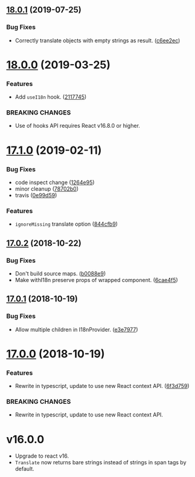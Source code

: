 ## [18.0.1](https://github.com/benbria/react-i18n-wrapper/compare/v18.0.0...v18.0.1) (2019-07-25)


### Bug Fixes

* Correctly translate objects with empty strings as result. ([c6ee2ec](https://github.com/benbria/react-i18n-wrapper/commit/c6ee2ec))

# [18.0.0](https://github.com/benbria/react-i18n-wrapper/compare/v17.1.0...v18.0.0) (2019-03-25)


### Features

* Add `useI18n` hook. ([2117745](https://github.com/benbria/react-i18n-wrapper/commit/2117745))


### BREAKING CHANGES

* Use of hooks API requires React v16.8.0 or higher.

# [17.1.0](https://github.com/benbria/react-i18n-wrapper/compare/v17.0.2...v17.1.0) (2019-02-11)


### Bug Fixes

* code inspect change ([1264e95](https://github.com/benbria/react-i18n-wrapper/commit/1264e95))
* minor cleanup ([78702b0](https://github.com/benbria/react-i18n-wrapper/commit/78702b0))
* travis ([0e99d59](https://github.com/benbria/react-i18n-wrapper/commit/0e99d59))


### Features

* `ignoreMissing` translate option ([844cfb9](https://github.com/benbria/react-i18n-wrapper/commit/844cfb9))

## [17.0.2](https://github.com/benbria/react-i18n-wrapper/compare/v17.0.1...v17.0.2) (2018-10-22)


### Bug Fixes

* Don't build source maps. ([b0088e9](https://github.com/benbria/react-i18n-wrapper/commit/b0088e9))
* Make withI18n preserve props of wrapped component. ([6cae4f5](https://github.com/benbria/react-i18n-wrapper/commit/6cae4f5))

## [17.0.1](https://github.com/benbria/react-i18n-wrapper/compare/v17.0.0...v17.0.1) (2018-10-19)


### Bug Fixes

* Allow multiple children in I18nProvider. ([e3e7977](https://github.com/benbria/react-i18n-wrapper/commit/e3e7977))

# [17.0.0](https://github.com/benbria/react-i18n-wrapper/compare/v16.0.0...v17.0.0) (2018-10-19)

### Features

* Rewrite in typescript, update to use new React context API. ([6f3d759](https://github.com/benbria/react-i18n-wrapper/commit/6f3d759))

### BREAKING CHANGES

* Rewrite in typescript, update to use new React context API.

# v16.0.0

* Upgrade to react v16.
* `Translate` now returns bare strings instead of strings in span tags by default.
